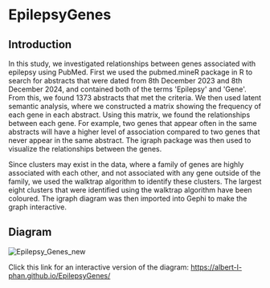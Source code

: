 # EpilepsyGenes
## Introduction
In this study, we investigated relationships between genes associated with epilepsy using PubMed. First we used the pubmed.mineR package in R to search for abstracts that were dated from 8th December 2023 and 8th December 2024, and contained both of the terms 'Epilepsy' and 'Gene'. From this, we found 1373 abstracts that met the criteria. We then used latent semantic analysis, where we constructed a matrix showing the frequency of each gene in each abstract. Using this matrix, we found the relationships between each gene. For example, two genes that appear often in the same abstracts will have a higher level of association compared to two genes that never appear in the same abstract. The igraph package was then used to visualize the relationships between the genes. 

Since clusters may exist in the data, where a family of genes are highly associated with each other, and not associated with any gene outside of the family, we used the walktrap algorithm to identify these clusters. The largest eight clusters that were identified using the walktrap algorithm have been coloured. The igraph diagram was then imported into Gephi to make the graph interactive.   

## Diagram

![Epilepsy_Genes_new](https://github.com/user-attachments/assets/e7500f99-808d-4a78-82d7-cc0e330c7fa4)

Click this link for an interactive version of the diagram:
https://albert-l-phan.github.io/EpilepsyGenes/
